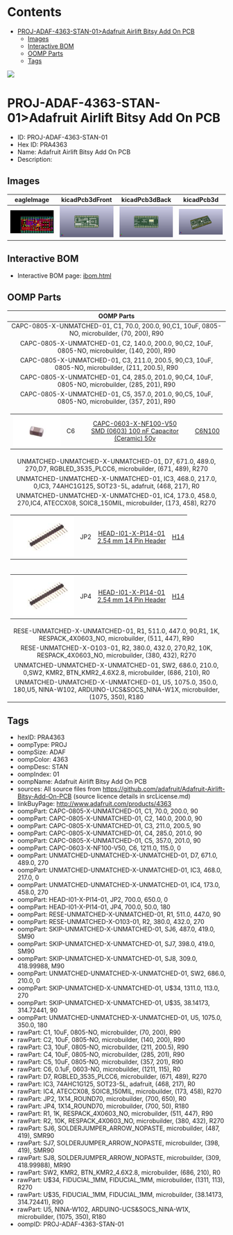 



Contents
========

* [PROJ-ADAF-4363-STAN-01>Adafruit Airlift Bitsy Add On PCB](#proj-adaf-4363-stan-01adafruit-airlift-bitsy-add-on-pcb)
	* [Images](#images)
	* [Interactive BOM](#interactive-bom)
	* [OOMP Parts](#oomp-parts)
	* [Tags](#tags)
  
![][im]
# PROJ-ADAF-4363-STAN-01>Adafruit Airlift Bitsy Add On PCB

- ID: PROJ-ADAF-4363-STAN-01
- Hex ID: PRA4363
- Name: Adafruit Airlift Bitsy Add On PCB
- Description: 

## Images
  
  

|eagleImage|kicadPcb3dFront|kicadPcb3dBack|kicadPcb3d|
| :---: | :---: | :---: | :---: |
|[![eagleImage](eagleImage_140.png)](eagleImage_600.png)|[![kicadPcb3dFront](kicadPcb3dFront_140.png)](kicadPcb3dFront_600.png)|[![kicadPcb3dBack](kicadPcb3dBack_140.png)](kicadPcb3dBack_600.png)|[![kicadPcb3d](kicadPcb3d_140.png)](kicadPcb3d_600.png)|

## Interactive BOM

- Interactive BOM page: [ibom.html](kicad/bom/ibom.html)

## OOMP Parts
  

|OOMP Parts|
| :---: |
|CAPC-0805-X-UNMATCHED-01, C1, 70.0, 200.0, 90,C1, 10uF, 0805-NO, microbuilder, (70, 200), R90|
|CAPC-0805-X-UNMATCHED-01, C2, 140.0, 200.0, 90,C2, 10uF, 0805-NO, microbuilder, (140, 200), R90|
|CAPC-0805-X-UNMATCHED-01, C3, 211.0, 200.5, 90,C3, 10uF, 0805-NO, microbuilder, (211, 200.5), R90|
|CAPC-0805-X-UNMATCHED-01, C4, 285.0, 201.0, 90,C4, 10uF, 0805-NO, microbuilder, (285, 201), R90|
|CAPC-0805-X-UNMATCHED-01, C5, 357.0, 201.0, 90,C5, 10uF, 0805-NO, microbuilder, (357, 201), R90|
|<table><tr><td>![CAPC-0603-X-NF100-V50](https://raw.githubusercontent.com/oomlout/oomlout_OOMP_parts/main/CAPC-0603-X-NF100-V50/image_140.jpg)</td><td> C6</td><td>[CAPC-0603-X-NF100-V50<br>SMD (0603) 100 nF Capacitor (Ceramic) 50v](https://github.com/oomlout/oomlout_OOMP_parts/tree/main/CAPC-0603-X-NF100-V50/)</td><td>[C6N100](https://github.com/oomlout/oomlout_OOMP_parts/tree/main/CAPC-0603-X-NF100-V50/)</td></tr></table>|
|UNMATCHED-UNMATCHED-X-UNMATCHED-01, D7, 671.0, 489.0, 270,D7, RGBLED_3535_PLCC6, microbuilder, (671, 489), R270|
|UNMATCHED-UNMATCHED-X-UNMATCHED-01, IC3, 468.0, 217.0, 0,IC3, 74AHC1G125, SOT23-5L, adafruit, (468, 217), R0|
|UNMATCHED-UNMATCHED-X-UNMATCHED-01, IC4, 173.0, 458.0, 270,IC4, ATECCX08, SOIC8_150MIL, microbuilder, (173, 458), R270|
|<table><tr><td>![HEAD-I01-X-PI14-01](https://raw.githubusercontent.com/oomlout/oomlout_OOMP_parts/main/HEAD-I01-X-PI14-01/image_140.jpg)</td><td> JP2</td><td>[HEAD-I01-X-PI14-01<br>2.54 mm 14 Pin Header](https://github.com/oomlout/oomlout_OOMP_parts/tree/main/HEAD-I01-X-PI14-01/)</td><td>[H14](https://github.com/oomlout/oomlout_OOMP_parts/tree/main/HEAD-I01-X-PI14-01/)</td></tr></table>|
|<table><tr><td>![HEAD-I01-X-PI14-01](https://raw.githubusercontent.com/oomlout/oomlout_OOMP_parts/main/HEAD-I01-X-PI14-01/image_140.jpg)</td><td> JP4</td><td>[HEAD-I01-X-PI14-01<br>2.54 mm 14 Pin Header](https://github.com/oomlout/oomlout_OOMP_parts/tree/main/HEAD-I01-X-PI14-01/)</td><td>[H14](https://github.com/oomlout/oomlout_OOMP_parts/tree/main/HEAD-I01-X-PI14-01/)</td></tr></table>|
|RESE-UNMATCHED-X-UNMATCHED-01, R1, 511.0, 447.0, 90,R1, 1K, RESPACK_4X0603_NO, microbuilder, (511, 447), R90|
|RESE-UNMATCHED-X-O103-01, R2, 380.0, 432.0, 270,R2, 10K, RESPACK_4X0603_NO, microbuilder, (380, 432), R270|
|UNMATCHED-UNMATCHED-X-UNMATCHED-01, SW2, 686.0, 210.0, 0,SW2, KMR2, BTN_KMR2_4.6X2.8, microbuilder, (686, 210), R0|
|UNMATCHED-UNMATCHED-X-UNMATCHED-01, U5, 1075.0, 350.0, 180,U5, NINA-W102, ARDUINO-UCS&SOCS_NINA-W1X, microbuilder, (1075, 350), R180|

## Tags

- hexID: PRA4363
- oompType: PROJ
- oompSize: ADAF
- oompColor: 4363
- oompDesc: STAN
- oompIndex: 01
- oompName: Adafruit Airlift Bitsy Add On PCB
- sources: All source files from https://github.com/adafruit/Adafruit-Airlift-Bitsy-Add-On-PCB (source licence details in srcLicense.md)
- linkBuyPage: http://www.adafruit.com/products/4363
- oompPart: CAPC-0805-X-UNMATCHED-01, C1, 70.0, 200.0, 90
- oompPart: CAPC-0805-X-UNMATCHED-01, C2, 140.0, 200.0, 90
- oompPart: CAPC-0805-X-UNMATCHED-01, C3, 211.0, 200.5, 90
- oompPart: CAPC-0805-X-UNMATCHED-01, C4, 285.0, 201.0, 90
- oompPart: CAPC-0805-X-UNMATCHED-01, C5, 357.0, 201.0, 90
- oompPart: CAPC-0603-X-NF100-V50, C6, 1211.0, 115.0, 0
- oompPart: UNMATCHED-UNMATCHED-X-UNMATCHED-01, D7, 671.0, 489.0, 270
- oompPart: UNMATCHED-UNMATCHED-X-UNMATCHED-01, IC3, 468.0, 217.0, 0
- oompPart: UNMATCHED-UNMATCHED-X-UNMATCHED-01, IC4, 173.0, 458.0, 270
- oompPart: HEAD-I01-X-PI14-01, JP2, 700.0, 650.0, 0
- oompPart: HEAD-I01-X-PI14-01, JP4, 700.0, 50.0, 180
- oompPart: RESE-UNMATCHED-X-UNMATCHED-01, R1, 511.0, 447.0, 90
- oompPart: RESE-UNMATCHED-X-O103-01, R2, 380.0, 432.0, 270
- oompPart: SKIP-UNMATCHED-X-UNMATCHED-01, SJ6, 487.0, 419.0, SM90
- oompPart: SKIP-UNMATCHED-X-UNMATCHED-01, SJ7, 398.0, 419.0, SM90
- oompPart: SKIP-UNMATCHED-X-UNMATCHED-01, SJ8, 309.0, 418.99988, M90
- oompPart: UNMATCHED-UNMATCHED-X-UNMATCHED-01, SW2, 686.0, 210.0, 0
- oompPart: SKIP-UNMATCHED-X-UNMATCHED-01, U$34, 1311.0, 113.0, 270
- oompPart: SKIP-UNMATCHED-X-UNMATCHED-01, U$35, 38.14173, 314.72441, 90
- oompPart: UNMATCHED-UNMATCHED-X-UNMATCHED-01, U5, 1075.0, 350.0, 180
- rawPart: C1, 10uF, 0805-NO, microbuilder, (70, 200), R90
- rawPart: C2, 10uF, 0805-NO, microbuilder, (140, 200), R90
- rawPart: C3, 10uF, 0805-NO, microbuilder, (211, 200.5), R90
- rawPart: C4, 10uF, 0805-NO, microbuilder, (285, 201), R90
- rawPart: C5, 10uF, 0805-NO, microbuilder, (357, 201), R90
- rawPart: C6, 0.1uF, 0603-NO, microbuilder, (1211, 115), R0
- rawPart: D7, RGBLED_3535_PLCC6, microbuilder, (671, 489), R270
- rawPart: IC3, 74AHC1G125, SOT23-5L, adafruit, (468, 217), R0
- rawPart: IC4, ATECCX08, SOIC8_150MIL, microbuilder, (173, 458), R270
- rawPart: JP2, 1X14_ROUND70, microbuilder, (700, 650), R0
- rawPart: JP4, 1X14_ROUND70, microbuilder, (700, 50), R180
- rawPart: R1, 1K, RESPACK_4X0603_NO, microbuilder, (511, 447), R90
- rawPart: R2, 10K, RESPACK_4X0603_NO, microbuilder, (380, 432), R270
- rawPart: SJ6, SOLDERJUMPER_ARROW_NOPASTE, microbuilder, (487, 419), SMR90
- rawPart: SJ7, SOLDERJUMPER_ARROW_NOPASTE, microbuilder, (398, 419), SMR90
- rawPart: SJ8, SOLDERJUMPER_ARROW_NOPASTE, microbuilder, (309, 418.99988), MR90
- rawPart: SW2, KMR2, BTN_KMR2_4.6X2.8, microbuilder, (686, 210), R0
- rawPart: U$34, FIDUCIAL_1MM, FIDUCIAL_1MM, microbuilder, (1311, 113), R270
- rawPart: U$35, FIDUCIAL_1MM, FIDUCIAL_1MM, microbuilder, (38.14173, 314.72441), R90
- rawPart: U5, NINA-W102, ARDUINO-UCS&SOCS_NINA-W1X, microbuilder, (1075, 350), R180
- oompID: PROJ-ADAF-4363-STAN-01



[im]: kicadPcb3d_450.png
